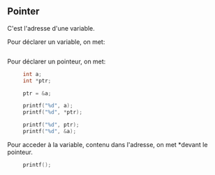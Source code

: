 ## Pointer

C'est l'adresse d'une variable.

Pour déclarer un variable, on met:

```c
```

Pour déclarer un pointeur, on met:

```c
     int a;
     int *ptr;

     ptr = &a;

     printf("%d", a);
     printf("%d", *ptr);

     printf("%d", ptr);
     printf("%d", &a);
```

Pour acceder à la variable, contenu dans l'adresse, on met *devant le pointeur.

```c
     printf();
```

